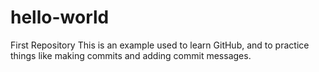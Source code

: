 # hello-world
First Repository
This is an example used to learn GitHub, and to practice things like making commits and adding commit messages.

